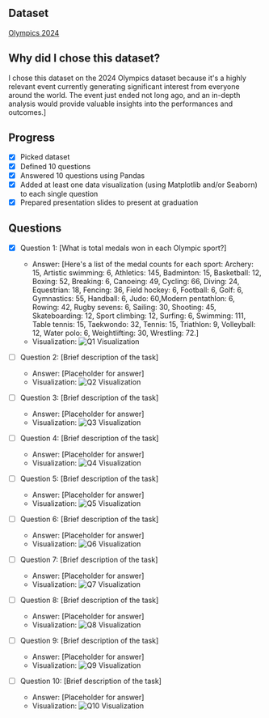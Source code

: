 ## Dataset
[Olympics 2024](https://www.kaggle.com/datasets/x1akshay/olympics-2024)

## Why did I chose this dataset?
I chose this dataset on the 2024 Olympics dataset because it's a highly relevant event currently generating significant interest from everyone around the world. The event just ended not long ago, and an in-depth analysis would provide valuable insights into the performances and outcomes.]

## Progress
- [x] Picked dataset
- [x] Defined 10 questions
- [x] Answered 10 questions using Pandas
- [x] Added at least one data visualization (using Matplotlib and/or Seaborn) to each single question
- [x] Prepared presentation slides to present at graduation

## Questions
- [x] Question 1: [What is total medals won in each Olympic sport?]
  - Answer: [Here's a list of the medal counts for each sport: Archery: 15, Artistic swimming: 6, Athletics: 145, Badminton: 15, Basketball: 12, Boxing: 52, Breaking: 6, Canoeing: 49, Cycling: 66, Diving: 24, Equestrian: 18, Fencing: 36, Field hockey: 6, Football: 6, Golf: 6, Gymnastics: 55, Handball: 6, Judo: 60,Modern pentathlon: 6, Rowing: 42, Rugby sevens: 6, Sailing: 30, Shooting: 45, Skateboarding: 12, Sport climbing: 12, Surfing: 6, Swimming: 111, Table tennis: 15, Taekwondo: 32, Tennis: 15, Triathlon: 9, Volleyball: 12, Water polo: 6, Weightlifting: 30, Wrestling: 72.]
  - Visualization: ![Q1 Visualization](https://example.com/path-to-image-1.png)

- [ ] Question 2: [Brief description of the task]
  - Answer: [Placeholder for answer]
  - Visualization: ![Q2 Visualization](https://example.com/path-to-image-2.png)

- [ ] Question 3: [Brief description of the task]
  - Answer: [Placeholder for answer]
  - Visualization: ![Q3 Visualization](https://example.com/path-to-image-3.png)

- [ ] Question 4: [Brief description of the task]
  - Answer: [Placeholder for answer]
  - Visualization: ![Q4 Visualization](https://example.com/path-to-image-4.png)

- [ ] Question 5: [Brief description of the task]
  - Answer: [Placeholder for answer]
  - Visualization: ![Q5 Visualization](https://example.com/path-to-image-5.png)

- [ ] Question 6: [Brief description of the task]
  - Answer: [Placeholder for answer]
  - Visualization: ![Q6 Visualization](https://example.com/path-to-image-6.png)

- [ ] Question 7: [Brief description of the task]
  - Answer: [Placeholder for answer]
  - Visualization: ![Q7 Visualization](https://example.com/path-to-image-7.png)

- [ ] Question 8: [Brief description of the task]
  - Answer: [Placeholder for answer]
  - Visualization: ![Q8 Visualization](https://example.com/path-to-image-8.png)

- [ ] Question 9: [Brief description of the task]
  - Answer: [Placeholder for answer]
  - Visualization: ![Q9 Visualization](https://example.com/path-to-image-9.png)

- [ ] Question 10: [Brief description of the task]
  - Answer: [Placeholder for answer]
  - Visualization: ![Q10 Visualization](https://example.com/path-to-image-10.png)
